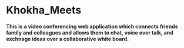 # Khokha_Meets
**This is a video conferencing web application which connects friends family and colleagues and allows them to chat, voice over talk, and exchnage ideas over a collaborative white board.**

